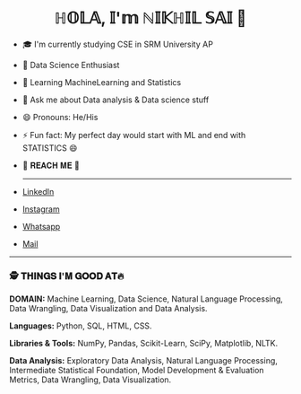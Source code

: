 <h1 align='center'> ℍ𝕆𝕃𝔸, 𝕀'𝕞 ℕ𝕀𝕂ℍ𝕀𝕃 𝕊𝔸𝕀 👋 </h1>
 
    
- 🎓 I'm currently studying CSE in SRM University AP
- 🌱 Data Science Enthusiast 
- 🤔 Learning MachineLearning and Statistics 
- 💬 Ask me about Data analysis & Data science stuff
- 😄 Pronouns: He/His 
- ⚡ Fun fact: My perfect day would start with ML and end with STATISTICS 😄


- 📱 𝐑𝐄𝐀𝐂𝐇 𝐌𝐄 🤝<html>
    <hr>
    </html>
- [LinkedIn](https://www.linkedin.com/in/nikhil-sai-kanchanapally-077a49206/)
- [Instagram](https://www.instagram.com/_nikhil_nani1432__/)
- [Whatsapp](https://api.whatsapp.com/send/?phone=918897082386&text&app_absent=0)
- [Mail](mailto:nikhilkanchanapalli@gmail.com)
<html>
    <hr>
    </html>
    
<html>
    <h3>🕵 𝐓𝐇𝐈𝐍𝐆𝐒 𝐈'𝐌 𝐆𝐎𝐎𝐃 𝐀𝐓🔥 </h3>
    </html>
  
**DOMAIN:**  Machine Learning, Data Science, Natural Language Processing, Data Wrangling, Data Visualization and Data Analysis.

**Languages:**  Python, SQL, HTML, CSS.

**Libraries & Tools:** NumPy, Pandas, Scikit-Learn, SciPy, Matplotlib, NLTK.

**Data Analysis:** Exploratory Data Analysis, Natural Language Processing, Intermediate Statistical Foundation, Model Development & Evaluation Metrics, Data Wrangling, Data Visualization.


    
